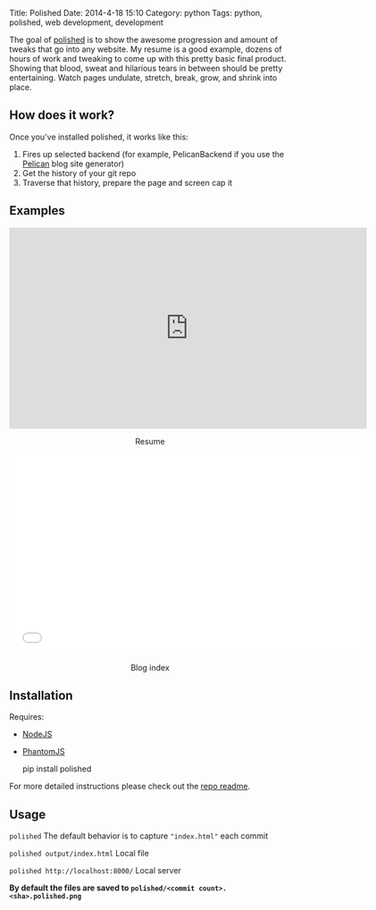 Title: Polished
Date: 2014-4-18 15:10
Category: python
Tags: python, polished, web development, development

The goal of [polished](http://github.com/ckcollab/polished) is to show the awesome progression and amount of tweaks that go into any website. My resume
is a good example, dozens of hours of work and tweaking to come up with this pretty basic final product. Showing that
blood, sweat and hilarious tears in between should be pretty entertaining. Watch pages undulate, stretch, break,
grow, and shrink into place.


## How does it work?

Once you've installed polished, it works like this:
1. Fires up selected backend (for example, PelicanBackend if you use the [Pelican](https://github.com/getpelican/pelican) blog site generator)
2. Get the history of your git repo
3. Traverse that history, prepare the page and screen cap it

## Examples

<iframe width="640" height="360" class="youtube" src="https://www.youtube-nocookie.com/embed/J4sBUXP7zoo?rel=0" frameborder="0" allowfullscreen></iframe>
<p align="center">
Resume
</p>

<iframe width="640" height="360" class="youtube" src="//www.youtube-nocookie.com/embed/aVm0rIgwluw?rel=0" frameborder="0" allowfullscreen></iframe>
<p align="center">
Blog index
</p>

## Installation

Requires:

* [NodeJS](http://nodejs.org/)
* [PhantomJS](http://phantomjs.org/)


    pip install polished


For more detailed instructions please check out the [repo readme](https://github.com/ckcollab/polished).

## Usage

`polished` The default behavior is to capture `"index.html"` each commit

`polished output/index.html` Local file

`polished http://localhost:8000/` Local server


**By default the files are saved to `polished/<commit count>.<sha>.polished.png`**
